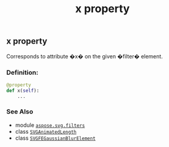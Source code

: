﻿---
title: x property
second_title: Aspose.SVG for Python via .NET API References
description: 
type: docs
weight: 940
url: /python-net/aspose.svg.filters/svgfegaussianblurelement/x/
is_root: false
---

## x property


Corresponds to attribute �x� on the given �filter� element.
### Definition:
```python
@property
def x(self):
    ...
```

### See Also
* module [`aspose.svg.filters`](../../)
* class [`SVGAnimatedLength`](/svg/python-net/aspose.svg.datatypes/svganimatedlength)
* class [`SVGFEGaussianBlurElement`](/svg/python-net/aspose.svg.filters/svgfegaussianblurelement)
